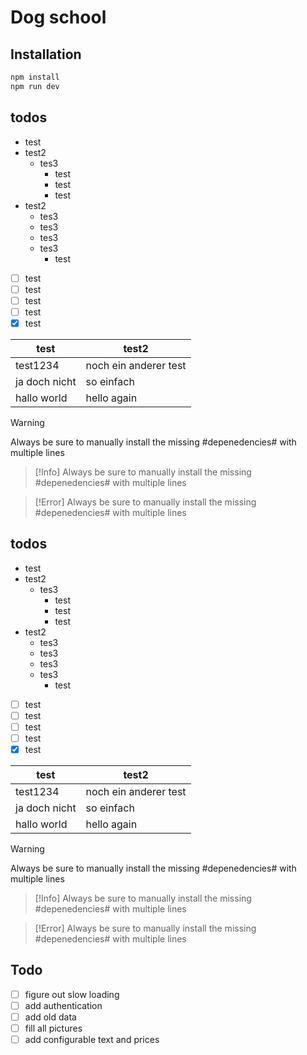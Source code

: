 # Dog school

## Installation

```bash
npm install
npm run dev
```

## todos

- test
- test2
  - tes3
    - test
    - test
    - test
- test2
  - tes3
  - tes3
  - tes3
  - tes3
    - test

- [ ] test
- [ ] test
- [ ] test
- [ ] test
- [x] test

|  test  |   test2   |
|--------|-----------|
|  test1234 |   noch ein anderer test   |
|  ja doch nicht  |   so einfach   |
|  hallo world  |   hello again   |

> [!Warning]
> Always be sure to manually install the
> missing #depenedencies#
> with multiple lines

> [!Info]
> Always be sure to manually install the
> missing #depenedencies#
> with multiple lines

> [!Error]
> Always be sure to manually install the
> missing #depenedencies#
> with multiple lines
## todos

- test
- test2
  - tes3
    - test
    - test
    - test
- test2
  - tes3
  - tes3
  - tes3
  - tes3
    - test

- [ ] test
- [ ] test
- [ ] test
- [ ] test
- [x] test

|  test  |   test2   |
|--------|-----------|
|  test1234 |   noch ein anderer test   |
|  ja doch nicht  |   so einfach   |
|  hallo world  |   hello again   |

> [!Warning]
> Always be sure to manually install the
> missing #depenedencies#
> with multiple lines

> [!Info]
> Always be sure to manually install the
> missing #depenedencies#
> with multiple lines

> [!Error]
> Always be sure to manually install the
> missing #depenedencies#
> with multiple lines



## Todo
- [ ] figure out slow loading
- [ ] add authentication
- [ ] add old data
- [ ] fill all pictures
- [ ] add configurable text and prices
